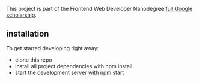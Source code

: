This project is part of the Frontend Web Developer Nanodegree [full Google scholarship](https://udacity.com/).

## installation

To get started developing right away:

- clone this repo
- install all project dependencies with npm install
- start the development server with npm start

